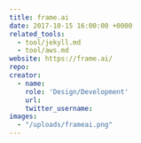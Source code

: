```yaml
---
title: frame.ai
date: 2017-10-15 16:00:00 +0000
related_tools:
  - tool/jekyll.md
  - tool/aws.md
website: https://frame.ai/
repo:
creator:
  - name:
    role: 'Design/Development'
    url:
    twitter_username:
images:
  - "/uploads/frameai.png"
---
```

